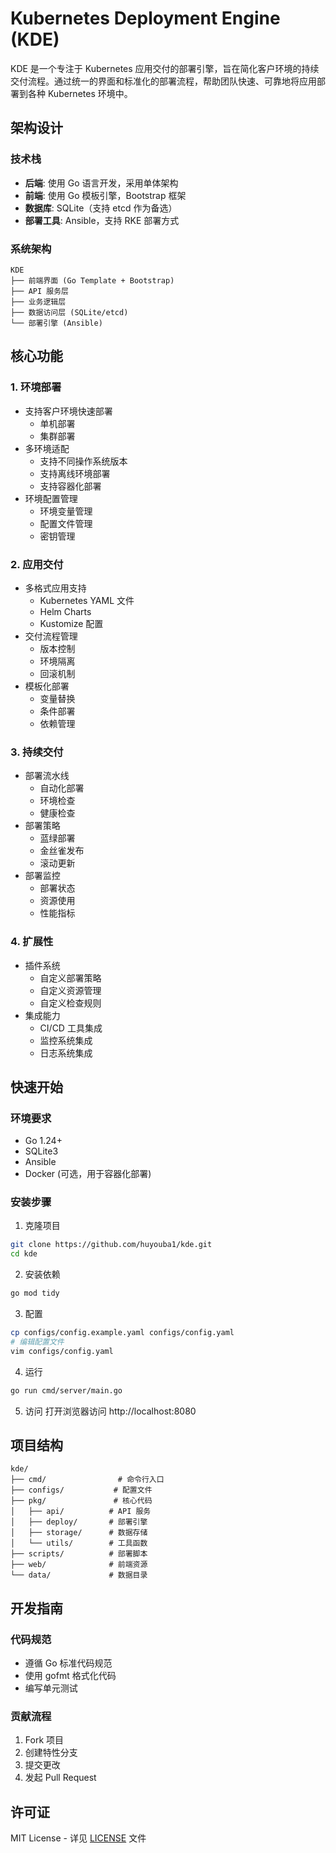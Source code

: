 # Kubernetes Deployment Engine (KDE)

KDE 是一个专注于 Kubernetes 应用交付的部署引擎，旨在简化客户环境的持续交付流程。通过统一的界面和标准化的部署流程，帮助团队快速、可靠地将应用部署到各种 Kubernetes 环境中。

## 架构设计

### 技术栈
- **后端**: 使用 Go 语言开发，采用单体架构
- **前端**: 使用 Go 模板引擎，Bootstrap 框架
- **数据库**: SQLite（支持 etcd 作为备选）
- **部署工具**: Ansible，支持 RKE 部署方式

### 系统架构
```
KDE
├── 前端界面 (Go Template + Bootstrap)
├── API 服务层
├── 业务逻辑层
├── 数据访问层 (SQLite/etcd)
└── 部署引擎 (Ansible)
```

## 核心功能

### 1. 环境部署
- 支持客户环境快速部署
  - 单机部署
  - 集群部署
- 多环境适配
  - 支持不同操作系统版本
  - 支持离线环境部署
  - 支持容器化部署
- 环境配置管理
  - 环境变量管理
  - 配置文件管理
  - 密钥管理

### 2. 应用交付
- 多格式应用支持
  - Kubernetes YAML 文件
  - Helm Charts
  - Kustomize 配置
- 交付流程管理
  - 版本控制
  - 环境隔离
  - 回滚机制
- 模板化部署
  - 变量替换
  - 条件部署
  - 依赖管理

### 3. 持续交付
- 部署流水线
  - 自动化部署
  - 环境检查
  - 健康检查
- 部署策略
  - 蓝绿部署
  - 金丝雀发布
  - 滚动更新
- 部署监控
  - 部署状态
  - 资源使用
  - 性能指标

### 4. 扩展性
- 插件系统
  - 自定义部署策略
  - 自定义资源管理
  - 自定义检查规则
- 集成能力
  - CI/CD 工具集成
  - 监控系统集成
  - 日志系统集成

## 快速开始

### 环境要求
- Go 1.24+
- SQLite3
- Ansible
- Docker (可选，用于容器化部署)

### 安装步骤
1. 克隆项目
```bash
git clone https://github.com/huyouba1/kde.git
cd kde
```

2. 安装依赖
```bash
go mod tidy
```

3. 配置
```bash
cp configs/config.example.yaml configs/config.yaml
# 编辑配置文件
vim configs/config.yaml
```

4. 运行
```bash
go run cmd/server/main.go
```

5. 访问
打开浏览器访问 http://localhost:8080

## 项目结构
```
kde/
├── cmd/                # 命令行入口
├── configs/           # 配置文件
├── pkg/               # 核心代码
│   ├── api/          # API 服务
│   ├── deploy/       # 部署引擎
│   ├── storage/      # 数据存储
│   └── utils/        # 工具函数
├── scripts/          # 部署脚本
├── web/              # 前端资源
└── data/             # 数据目录
```

## 开发指南

### 代码规范
- 遵循 Go 标准代码规范
- 使用 gofmt 格式化代码
- 编写单元测试

### 贡献流程
1. Fork 项目
2. 创建特性分支
3. 提交更改
4. 发起 Pull Request

## 许可证
MIT License - 详见 [LICENSE](LICENSE) 文件